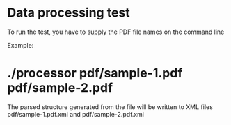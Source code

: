 # Data processing test

To run the test, you have to supply the PDF file names on the command line

Example:
# ./processor pdf/sample-1.pdf pdf/sample-2.pdf 

The parsed structure generated from the file will be written to XML files pdf/sample-1.pdf.xml
and pdf/sample-2.pdf.xml

